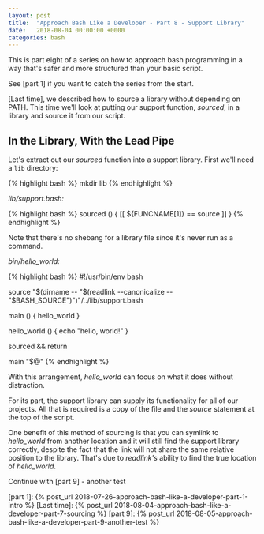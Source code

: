 ```yaml
---
layout: post
title:  "Approach Bash Like a Developer - Part 8 - Support Library"
date:   2018-08-04 00:00:00 +0000
categories: bash
---
```


This is part eight of a series on how to approach bash programming in a
way that's safer and more structured than your basic script.

See [part 1] if you want to catch the series from the start.

[Last time], we described how to source a library without depending on
PATH. This time we'll look at putting our support function, *sourced*,
in a library and source it from our script.

In the Library, With the Lead Pipe
----------------------------------

Let's extract out our *sourced* function into a support library.  First
we'll need a `lib` directory:

{% highlight bash %}
mkdir lib
{% endhighlight %}

*lib/support.bash:*

{% highlight bash %}
sourced () {
  [[ ${FUNCNAME[1]} == source ]]
}
{% endhighlight %}

Note that there's no shebang for a library file since it's never run as
a command.

*bin/hello_world:*

{% highlight bash %}
#!/usr/bin/env bash

source "$(dirname -- "$(readlink --canonicalize -- "$BASH_SOURCE")")"/../lib/support.bash

main () {
  hello_world
}

hello_world () {
  echo "hello, world!"
}

sourced && return

main "$@"
{% endhighlight %}

With this arrangement, *hello_world* can focus on what it does without
distraction.

For its part, the support library can supply its functionality for all
of our projects.  All that is required is a copy of the file and the
*source* statement at the top of the script.

One benefit of this method of sourcing is that you can symlink to
*hello_world* from another location and it will still find the support
library correctly, despite the fact that the link will not share the
same relative position to the library.  That's due to *readlink's*
ability to find the true location of *hello_world*.

Continue with [part 9] - another test

  [part 1]:     {% post_url 2018-07-26-approach-bash-like-a-developer-part-1-intro        %}
  [Last time]:  {% post_url 2018-08-04-approach-bash-like-a-developer-part-7-sourcing     %}
  [part 9]:     {% post_url 2018-08-05-approach-bash-like-a-developer-part-9-another-test %}
